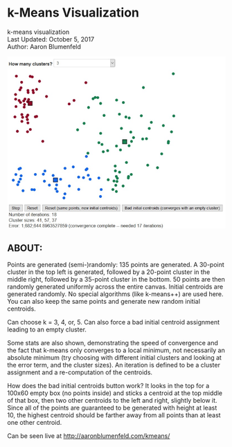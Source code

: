# k-Means Visualization

k-means visualization <br>
Last Updated: October 5, 2017 <br>
Author: Aaron Blumenfeld

![k-means](kmeans_screenshot.jpg)

## ABOUT:

Points are generated (semi-)randomly: 135 points are generated. A 30-point cluster in the top left is generated,
followed by a 20-point cluster in the middle right, followed by a 35-point cluster in the bottom. 50 points
are then randomly generated uniformly across the entire canvas. Initial centroids are generated randomly.
No special algorithms (like k-means++) are used here. You can also keep the same points and generate new
random initial centroids.

Can choose k = 3, 4, or, 5. Can also force a bad initial centroid assignment leading to an empty cluster.

Some stats are also shown, demonstrating the speed of convergence and the fact that k-means
only converges to a local minimum, not necessarily an absolute minimum (try choosing with different
initial clusters and looking at the error term, and the cluster sizes). An iteration is defined to
be a cluster assignment and a re-computation of the centroids.

How does the bad initial centroids button work? It looks in the top for a 100x60 empty box
(no points inside) and sticks a centroid at the top middle of that box, then two other centroids
to the left and right, slightly below it. Since all of the points are guaranteed to be generated
with height at least 10, the highest centroid should be farther away from all points than at least
one other centroid.

Can be seen live at http://aaronblumenfeld.com/kmeans/
